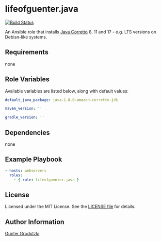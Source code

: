 # lifeofguenter.java

[![Build Status](https://travis-ci.com/lifeofguenter/ansible-role-java.svg?branch=main)](https://travis-ci.com/lifeofguenter/ansible-role-java)

An Ansible role that installs [Java Corretto](https://docs.aws.amazon.com/corretto/index.html) 8, 11 and 17 - e.g. LTS
versions on Debian-like systems.

## Requirements

none

## Role Variables

Available variables are listed below, along with default values:

```yaml
default_java_package: java-1.8.0-amazon-corretto-jdk

maven_version: ''

gradle_version: ''
```

## Dependencies

none

## Example Playbook

```yaml
- hosts: webservers
  roles:
    - { role: lifeofguenter.java }
```

## License

Licensed under the MIT License. See the [LICENSE file](LICENSE) for details.

## Author Information

[Gunter Grodotzki](https://lifeofguenter.de)
